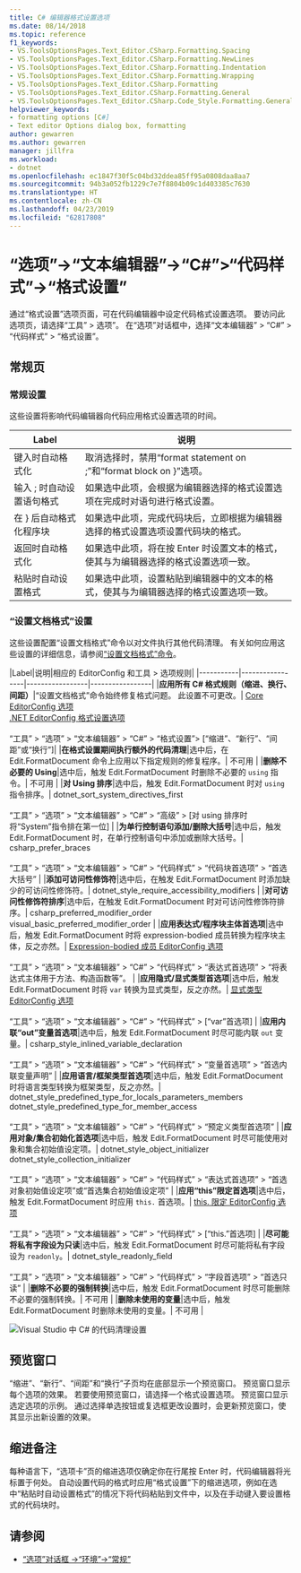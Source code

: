 ```yaml
---
title: C# 编辑器格式设置选项
ms.date: 08/14/2018
ms.topic: reference
f1_keywords:
- VS.ToolsOptionsPages.Text_Editor.CSharp.Formatting.Spacing
- VS.ToolsOptionsPages.Text_Editor.CSharp.Formatting.NewLines
- VS.ToolsOptionsPages.Text_Editor.CSharp.Formatting.Indentation
- VS.ToolsOptionsPages.Text_Editor.CSharp.Formatting.Wrapping
- VS.ToolsOptionsPages.Text_Editor.CSharp.Formatting
- VS.ToolsOptionsPages.Text_Editor.CSharp.Formatting.General
- VS.ToolsOptionsPages.Text_Editor.CSharp.Code_Style.Formatting.General
helpviewer_keywords:
- formatting options [C#]
- Text editor Options dialog box, formatting
author: gewarren
ms.author: gewarren
manager: jillfra
ms.workload:
- dotnet
ms.openlocfilehash: ec1847f30f5c04bd32ddea85ff95a0808daa8aa7
ms.sourcegitcommit: 94b3a052fb1229c7e7f8804b09c1d403385c7630
ms.translationtype: HT
ms.contentlocale: zh-CN
ms.lasthandoff: 04/23/2019
ms.locfileid: "62817808"
---
```

# <a name="options-text-editor-c-code-style-formatting"></a>“选项”->“文本编辑器”->“C#”>“代码样式”->“格式设置”

通过“格式设置”选项页面，可在代码编辑器中设定代码格式设置选项。 要访问此选项页，请选择“工具” > 选项”。 在“选项”对话框中，选择“文本编辑器” > “C#” > “代码样式” > “格式设置”。

## <a name="general-page"></a>常规页

### <a name="general-settings"></a>常规设置

这些设置将影响代码编辑器向代码应用格式设置选项的时间。

|Label|说明|
|-----------|-----------------|
|键入时自动格式化|取消选择时，禁用“format statement on ;”和“format block  on }”选项。|
|输入 ; 时自动设置语句格式|如果选中此项，会根据为编辑器选择的格式设置选项在完成时对语句进行格式设置。|
|在 } 后自动格式化程序块|如果选中此项，完成代码块后，立即根据为编辑器选择的格式设置选项设置代码块的格式。|
|返回时自动格式化|如果选中此项，将在按 Enter 时设置文本的格式，使其与为编辑器选择的格式设置选项一致。|
|粘贴时自动设置格式|如果选中此项，设置粘贴到编辑器中的文本的格式，使其与为编辑器选择的格式设置选项一致。|

### <a name="format-document-settings"></a>“设置文档格式”设置

这些设置配置“设置文档格式”命令以对文件执行其他代码清理。 有关如何应用这些设置的详细信息，请参阅[“设置文档格式”命令](../code-styles-and-quick-actions.md#format-document-command)。

|Label|说明|相应的 EditorConfig 和工具 > 选项规则|
|-----------|-----------------|-----------------|-----------------|
|**应用所有 C# 格式规则（缩进、换行、间距）**|“设置文档格式”命令始终修复格式问题。 此设置不可更改。| [Core EditorConfig 选项](../../ide/create-portable-custom-editor-options.md)<br/>[.NET EditorConfig 格式设置选项](../../ide/editorconfig-code-style-settings-reference.md#formatting-conventions)<br/><br/>“工具” > “选项” > “文本编辑器” > “C#” > “格式设置”> [“缩进”、“新行”、“间距”或“换行”]|
|**在格式设置期间执行额外的代码清理**|选中后，在 Edit.FormatDocument 命令上应用以下指定规则的修复程序。| 不可用 |
|**删除不必要的 Using**|选中后，触发 Edit.FormatDocument 时删除不必要的 `using` 指令。| 不可用 |
|**对 Using 排序**|选中后，触发 Edit.FormatDocument 时对 `using` 指令排序。| dotnet_sort_system_directives_first<br/><br/>“工具” > “选项” > “文本编辑器” > “C#” > “高级” > [对 using 排序时将“System”指令排在第一位] |
|**为单行控制语句添加/删除大括号**|选中后，触发 Edit.FormatDocument 时，在单行控制语句中添加或删除大括号。| csharp_prefer_braces<br/><br/>“工具” > “选项” > “文本编辑器” > “C#” > “代码样式” > “代码块首选项” > “首选大括号” |
|**添加可访问性修饰符**|选中后，在触发 Edit.FormatDocument 时添加缺少的可访问性修饰符。| dotnet_style_require_accessibility_modifiers |
|**对可访问性修饰符排序**|选中后，在触发 Edit.FormatDocument 时对可访问性修饰符排序。| csharp_preferred_modifier_order<br/>visual_basic_preferred_modifier_order |
|**应用表达式/程序块主体首选项**|选中后，触发 Edit.FormatDocument 时将 expression-bodied 成员转换为程序块主体，反之亦然。| [Expression-bodied 成员 EditorConfig 选项](../../ide/editorconfig-code-style-settings-reference.md#expression_bodied_members)<br/><br/>“工具” > “选项” > “文本编辑器” > “C#” > “代码样式” > “表达式首选项” > “将表达式主体用于方法、构造函数等”。 |
|**应用隐式/显式类型首选项**|选中后，触发 Edit.FormatDocument 时将 `var` 转换为显式类型，反之亦然。| [显式类型 EditorConfig 选项](../../ide/editorconfig-code-style-settings-reference.md#implicit-and-explicit-types)<br/><br/>“工具” > “选项” > “文本编辑器” > “C#” > “代码样式” > [“var”首选项] |
|**应用内联“out”变量首选项**|选中后，触发 Edit.FormatDocument 时尽可能内联 `out` 变量。| csharp_style_inlined_variable_declaration<br/><br/>“工具” > “选项” > “文本编辑器” > “C#” > “代码样式” > “变量首选项” > “首选内联变量声明” |
|**应用语言/框架类型首选项**|选中后，触发 Edit.FormatDocument 时将语言类型转换为框架类型，反之亦然。| dotnet_style_predefined_type_for_locals_parameters_members<br/>dotnet_style_predefined_type_for_member_access<br/><br/>“工具” > “选项” > “文本编辑器” > “C#” > “代码样式” > “预定义类型首选项” |
|**应用对象/集合初始化首选项**|选中后，触发 Edit.FormatDocument 时尽可能使用对象和集合初始值设定项。| dotnet_style_object_initializer<br/>dotnet_style_collection_initializer<br/><br/>“工具” > “选项” > “文本编辑器” > “C#” > “代码样式” > “表达式首选项” > “首选对象初始值设定项”或“首选集合初始值设定项” |
|**应用“this”限定首选项**|选中后，触发 Edit.FormatDocument 时应用 `this.` 首选项。| [this. 限定 EditorConfig 选项](../../ide/editorconfig-code-style-settings-reference.md#this_and_me)<br/><br/>“工具” > “选项” > “文本编辑器” > “C#” > “代码样式” > [“this.”首选项] |
|**尽可能将私有字段设为只读**|选中后，触发 Edit.FormatDocument 时尽可能将私有字段设为 `readonly`。| dotnet_style_readonly_field<br/><br/>“工具” > “选项” > “文本编辑器” > “C#” > “代码样式” > “字段首选项” > “首选只读” |
|**删除不必要的强制转换**|选中后，触发 Edit.FormatDocument 时尽可能删除不必要的强制转换。| 不可用 |
|**删除未使用的变量**|选中后，触发 Edit.FormatDocument 时删除未使用的变量。| 不可用 |

![Visual Studio 中 C# 的代码清理设置](media/format-document-settings.png)

## <a name="preview-windows"></a>预览窗口

“缩进”、“新行”、“间距”和“换行”子页均在底部显示一个预览窗口。 预览窗口显示每个选项的效果。 若要使用预览窗口，请选择一个格式设置选项。 预览窗口显示选定选项的示例。 通过选择单选按钮或复选框更改设置时，会更新预览窗口，使其显示出新设置的效果。

## <a name="indentation-remarks"></a>缩进备注

每种语言下，“选项卡”页的缩进选项仅确定你在行尾按 Enter 时，代码编辑器将光标置于何处。 自动设置代码的格式时应用“格式设置”下的缩进选项，例如在选中“粘贴时自动设置格式”的情况下将代码粘贴到文件中，以及在手动键入要设置格式的代码块时。

## <a name="see-also"></a>请参阅

- [“选项”对话框 ->“环境”->“常规”](../../ide/reference/general-environment-options-dialog-box.md)